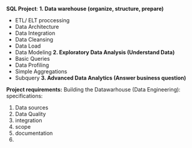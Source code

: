 **SQL Project**:
**1. Data warehouse (organize, structure, prepare)**
  - ETL/ ELT proccessing
  - Data Architecture
  - Data Integration
  - Data Cleansing
  - Data Load
  - Data Modeling
**2. Exploratory Data Analysis (Understand Data)**
  - Basic Queries
  - Data Profiling
  - Simple Aggregations
  - Subquery
**3. Advanced Data Analytics (Answer business question)**

**Project requirements:**
Building the Datawarhouse (Data Engineering):
specifications:
1. Data sources
2. Data Quality
3. integration
4. scope
5. documentation
6. 
